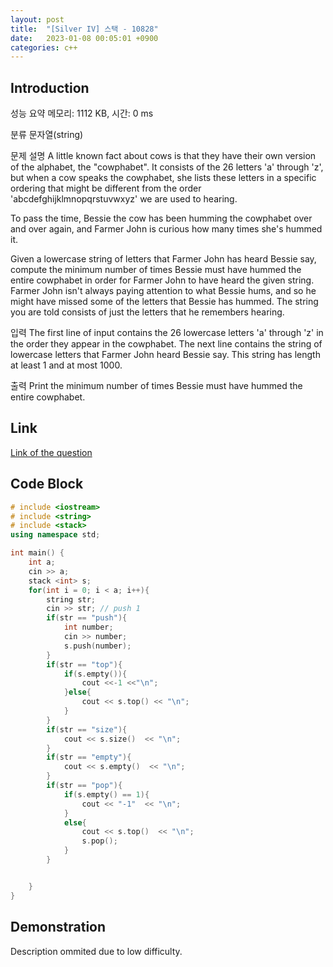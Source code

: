 ```yaml
---
layout: post
title:  "[Silver IV] 스택 - 10828"
date:   2023-01-08 00:05:01 +0900
categories: c++
---
```


## Introduction

성능 요약
메모리: 1112 KB, 시간: 0 ms

분류
문자열(string)

문제 설명
A little known fact about cows is that they have their own version of the alphabet, the "cowphabet". It consists of the 26 letters 'a' through 'z', but when a cow speaks the cowphabet, she lists these letters in a specific ordering that might be different from the order 'abcdefghijklmnopqrstuvwxyz' we are used to hearing.

To pass the time, Bessie the cow has been humming the cowphabet over and over again, and Farmer John is curious how many times she's hummed it.

Given a lowercase string of letters that Farmer John has heard Bessie say, compute the minimum number of times Bessie must have hummed the entire cowphabet in order for Farmer John to have heard the given string. Farmer John isn't always paying attention to what Bessie hums, and so he might have missed some of the letters that Bessie has hummed. The string you are told consists of just the letters that he remembers hearing.

입력
The first line of input contains the 26 lowercase letters 'a' through 'z' in the order they appear in the cowphabet. The next line contains the string of lowercase letters that Farmer John heard Bessie say. This string has length at least 1 and at most 1000.

출력
Print the minimum number of times Bessie must have hummed the entire cowphabet.

## Link

[Link of the question](https://www.acmicpc.net/problem/10828)

## Code Block

```c++
# include <iostream>
# include <string>
# include <stack>
using namespace std;

int main() {
    int a;
    cin >> a;
    stack <int> s;
    for(int i = 0; i < a; i++){
        string str;
        cin >> str; // push 1
        if(str == "push"){
            int number;
            cin >> number;
            s.push(number);
        }
        if(str == "top"){
            if(s.empty()){
                cout <<-1 <<"\n";
            }else{
                cout << s.top() << "\n";
            }
        }
        if(str == "size"){
            cout << s.size()  << "\n";
        }
        if(str == "empty"){
            cout << s.empty()  << "\n";
        }
        if(str == "pop"){
            if(s.empty() == 1){
                cout << "-1"  << "\n";
            }
            else{
                cout << s.top()  << "\n";
                s.pop();
            }
        }


    }
}
```

## Demonstration

Description ommited due to low difficulty.
